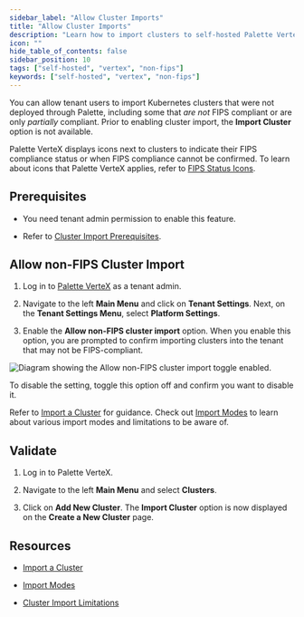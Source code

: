 ```yaml
---
sidebar_label: "Allow Cluster Imports"
title: "Allow Cluster Imports"
description: "Learn how to import clusters to self-hosted Palette VerteX."
icon: ""
hide_table_of_contents: false
sidebar_position: 10
tags: ["self-hosted", "vertex", "non-fips"]
keywords: ["self-hosted", "vertex", "non-fips"]
---
```


You can allow tenant users to import Kubernetes clusters that were not deployed through Palette, including some that
_are not_ FIPS compliant or are only _partially_ compliant. Prior to enabling cluster import, the **Import Cluster**
option is not available.

Palette VerteX displays icons next to clusters to indicate their FIPS compliance status or when FIPS compliance cannot
be confirmed. To learn about icons that Palette VerteX applies, refer to
[FIPS Status Icons](../../fips.md#fips-status-icons).

## Prerequisites

- You need tenant admin permission to enable this feature.

- Refer to [Cluster Import Prerequisites](../../../../clusters/imported-clusters/cluster-import.md#prerequisites).

## Allow non-FIPS Cluster Import

1. Log in to [Palette VerteX](https://console.spectrocloud.com/) as a tenant admin.

2. Navigate to the left **Main Menu** and click on **Tenant Settings**. Next, on the **Tenant Settings Menu**, select
   **Platform Settings**.

3. Enable the **Allow non-FIPS cluster import** option. When you enable this option, you are prompted to confirm
   importing clusters into the tenant that may not be FIPS-compliant.

![Diagram showing the Allow non-FIPS cluster import toggle enabled.](/vertex_use-non-fips-settings_nonFips-cluster-import.webp)

To disable the setting, toggle this option off and confirm you want to disable it.

Refer to [Import a Cluster](../../../../clusters/imported-clusters/cluster-import.md) for guidance. Check out
[Import Modes](../../../../clusters/imported-clusters/imported-clusters.md#import-modes) to learn about various import
modes and limitations to be aware of.

## Validate

1. Log in to Palette VerteX.

2. Navigate to the left **Main Menu** and select **Clusters**.

3. Click on **Add New Cluster**. The **Import Cluster** option is now displayed on the **Create a New Cluster** page.

## Resources

- [Import a Cluster](../../../../clusters/imported-clusters/cluster-import.md)

- [Import Modes](../../../../clusters/imported-clusters/imported-clusters.md#import-modes)

- [Cluster Import Limitations](../../../../clusters/imported-clusters/imported-clusters.md#limitations)
